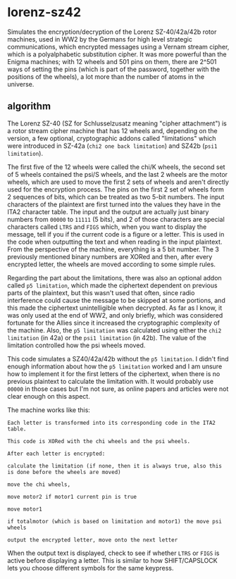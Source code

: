 # lorenz-sz42
Simulates the encryption/decryption of the Lorenz SZ-40/42a/42b rotor machines, used in WW2 by the Germans for high level strategic communications, which encrypted messages using a Vernam stream cipher, which is a polyalphabetic substitution cipher. It was more powerful than the Enigma machines; with 12 wheels and 501 pins on them, there are 2^501 ways of setting the pins (which is part of the password, together with the positions of the wheels), a lot more than the number of atoms in the universe.

## algorithm
The Lorenz SZ-40 (SZ for Schlusselzusatz meaning "cipher attachment") is a rotor stream cipher machine that has 12 wheels and, depending on the version, a few optional, cryptographic addons called "limitations" which were introduced in SZ-42a (`chi2 one back limitation`) and SZ42b (`psi1 limitation`).

The first five of the 12 wheels were called the chi/K wheels, the second set of 5 wheels contained the psi/S wheels, and the last 2 wheels are the motor wheels, which are used to move the first 2 sets of wheels and aren't directly used for the encryption process. The pins on the first 2 set of wheels form 2 sequences of bits, which can be treated as two 5-bit numbers. The input characters of the plaintext are first turned into the values they have in the ITA2 character table. The input and the output are actually just binary numbers from `00000` to `11111` (5 bits), and 2 of those characters are special characters called `LTRS` and `FIGS` which, when you want to display the message, tell if you if the current code is a figure or a letter. This is used in the code when outputting the text and when reading in the input plaintext. From the perspective of the machine, everything is a 5 bit number. The 3 previously mentioned binary numbers are XORed and then, after every encrypted letter, the wheels are moved according to some simple rules.

Regarding the part about the limitations, there was also an optional addon called `p5 limitation`, which made the ciphertext dependent on previous parts of the plaintext, but this wasn't used that often, since radio interference could cause the message to be skipped at some portions, and this made the ciphertext unintelligible when decrypted. As far as I know, it was only used at the end of WW2, and only briefly, which was considered fortunate for the Allies since it increased the cryptographic complexity of the machine. Also, the `p5 limitation` was calculated using either the `chi2 limitation` (in 42a) or the `psi1 limitation` (in 42b). The value of the limitation controlled how the psi wheels moved.

This code simulates a SZ40/42a/42b without the `p5 limitation`. I didn't find enough information about how the `p5 limitation` worked and I am unsure how to implement it for the first letters of the ciphertext, when there is no previous plaintext to calculate the limitation with. It would probably use `00000` in those cases but I'm not sure, as online papers and articles were not clear enough on this aspect.

The machine works like this:

    Each letter is transformed into its corresponding code in the ITA2 table.

    This code is XORed with the chi wheels and the psi wheels.

    After each letter is encrypted: 

    calculate the limitation (if none, then it is always true, also this is done before the wheels are moved)

    move the chi wheels,

    move motor2 if motor1 current pin is true

    move motor1

    if totalmotor (which is based on limitation and motor1) the move psi wheels

    output the encrypted letter, move onto the next letter

When the output text is displayed, check to see if whether `LTRS` or `FIGS` is active before displaying a letter. This is similar to how SHIFT/CAPSLOCK lets you choose different symbols for the same keypress.

